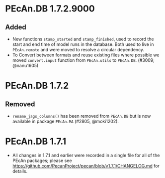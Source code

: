 # PEcAn.DB 1.7.2.9000

## Added

* New functions `stamp_started` and `stamp_finished`, used to record the start
  and end time of model runs in the database. Both used to live in
  `PEcAn.remote` and were moved to resolve a circular dependency.
* To Convert between formats and reuse existing files where possible we moved `convert.input` function
  from `PEcAn.utils` to `PEcAn.DB`. (#3009; @nanu1605)

# PEcAn.DB 1.7.2

## Removed

* `rename_jags_columns()` has been removed from `PEcAn.DB` but is now available
  in package `PEcAn.MA` (#2805, @moki1202).


# PEcAn.DB 1.7.1

* All changes in 1.7.1 and earlier were recorded in a single file for all of
  the PEcAn packages; please see
  https://github.com/PecanProject/pecan/blob/v1.7.1/CHANGELOG.md for details.
